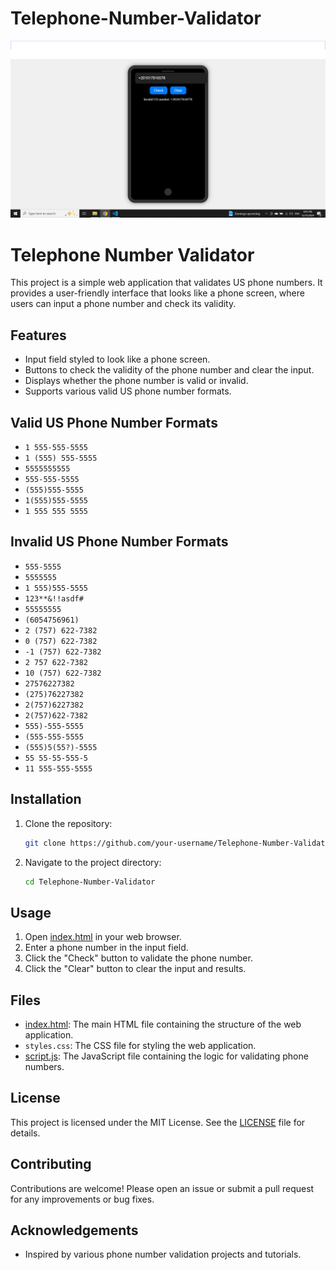 # Telephone-Number-Validator


![Telephone Number Validator](images/phone.png)

# Telephone Number Validator

This project is a simple web application that validates US phone numbers. It provides a user-friendly interface that looks like a phone screen, where users can input a phone number and check its validity.

## Features

- Input field styled to look like a phone screen.
- Buttons to check the validity of the phone number and clear the input.
- Displays whether the phone number is valid or invalid.
- Supports various valid US phone number formats.


## Valid US Phone Number Formats

- `1 555-555-5555`
- `1 (555) 555-5555`
- `5555555555`
- `555-555-5555`
- `(555)555-5555`
- `1(555)555-5555`
- `1 555 555 5555`

## Invalid US Phone Number Formats

- `555-5555`
- `5555555`
- `1 555)555-5555`
- `123**&!!asdf#`
- `55555555`
- `(6054756961)`
- `2 (757) 622-7382`
- `0 (757) 622-7382`
- `-1 (757) 622-7382`
- `2 757 622-7382`
- `10 (757) 622-7382`
- `27576227382`
- `(275)76227382`
- `2(757)6227382`
- `2(757)622-7382`
- `555)-555-5555`
- `(555-555-5555`
- `(555)5(55?)-5555`
- `55 55-55-555-5`
- `11 555-555-5555`

## Installation

1. Clone the repository:
    ```sh
    git clone https://github.com/your-username/Telephone-Number-Validator.git
    ```
2. Navigate to the project directory:
    ```sh
    cd Telephone-Number-Validator
    ```

## Usage

1. Open [index.html](http://_vscodecontentref_/1) in your web browser.
2. Enter a phone number in the input field.
3. Click the "Check" button to validate the phone number.
4. Click the "Clear" button to clear the input and results.

## Files

- [index.html](http://_vscodecontentref_/2): The main HTML file containing the structure of the web application.
- `styles.css`: The CSS file for styling the web application.
- [script.js](http://_vscodecontentref_/3): The JavaScript file containing the logic for validating phone numbers.

## License

This project is licensed under the MIT License. See the [LICENSE](http://_vscodecontentref_/4) file for details.

## Contributing

Contributions are welcome! Please open an issue or submit a pull request for any improvements or bug fixes.

## Acknowledgements

- Inspired by various phone number validation projects and tutorials.
